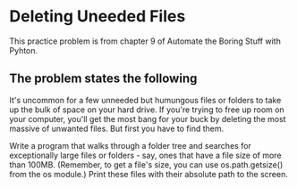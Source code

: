 # Deleting Uneeded Files
This practice problem is from chapter 9 of Automate the Boring Stuff with Pyhton.

## The problem states the following

It's uncommon  for a few unneeded but humungous files or folders to take up the bulk of space on your hard drive. 
If you're trying to free up room on your computer, you'll get the most bang for your buck by deleting the most
massive of unwanted files. But first you have to find them. 

Write a program that walks through a folder tree and searches for exceptionally large files or folders - say, 
ones that have a file size of more than 100MB. (Remember, to get a file's size, you can use os.path.getsize()
from the os module.) Print these files with their absolute path to the screen. 
